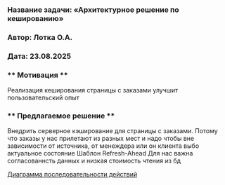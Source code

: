 ### <a name="_b7urdng99y53"></a>**Название задачи:**  «Архитектурное решение по кешированию»
### <a name="_hjk0fkfyohdk"></a>**Автор:** Лотка О.А.
### <a name="_uanumrh8zrui"></a>**Дата:** 23.08.2025 

### <a name="_u8xz25hbrgql"></a>**  Мотивация **
Реализация кеширования страницы с заказами улучшит пользовательский опыт

### <a name="_u8xz25hbrgql"></a>**  Предлагаемое решение ** 
Внедрить серверное кэширование для страницы с заказами. Потому что заказы у нас прилетают из разных мест и надо чтобы вне зависимости от источника, от менеждера или он клиента выбо актуальное состояние
Шаблон Refresh-Ahead
Для нас важна согласованнсть данных и низкая стоимость чтения из бд


[Диаграмма последовательности действий](sd.puml)